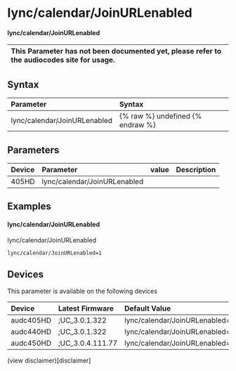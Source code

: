 ﻿---
description: lync/calendar/JoinURLenabled
search: false
---

# lync/calendar/JoinURLenabled

#### lync/calendar/JoinURLenabled


| This Parameter has not been documented yet, please refer to the audiocodes site for usage.  |
| :--- |

## Syntax
| Parameter | Syntax |
| :--- | :--- |
|lync/calendar/JoinURLenabled | {% raw %} undefined {% endraw %} |

## Parameters
|Device|Parameter|value|Description|
|:---|:---|:---|:---|
| 405HD | lync/calendar/JoinURLenabled |  |  |

## Examples
#### lync/calendar/JoinURLenabled

lync/calendar/JoinURLenabled

```
lync/calendar/JoinURLenabled=1
```

## Devices
This parameter is available on the following devices

| Device | Latest Firmware | Default Value |
|:---|:---|:---|
| audc405HD | ;UC_3.0.1.322 | lync/calendar/JoinURLenabled=1 
| audc440HD | ;UC_3.0.1.322 | lync/calendar/JoinURLenabled=1 
| audc450HD | ;UC_3.0.4.111.77 | lync/calendar/JoinURLenabled=1 

(view disclaimer)[disclaimer]

